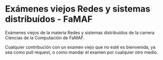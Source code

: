 # Exámenes viejos Redes y sistemas distribuídos - FaMAF

Exámenes viejos de la materia Redes y sistemas distribuídos de la carrera Ciencias de la Computación de FaMAF.

Cualquier contribución con un examen viejo que no esté es bienvenida, ya sea como pull request, o como mandar el examen por cualquier otro medio.


